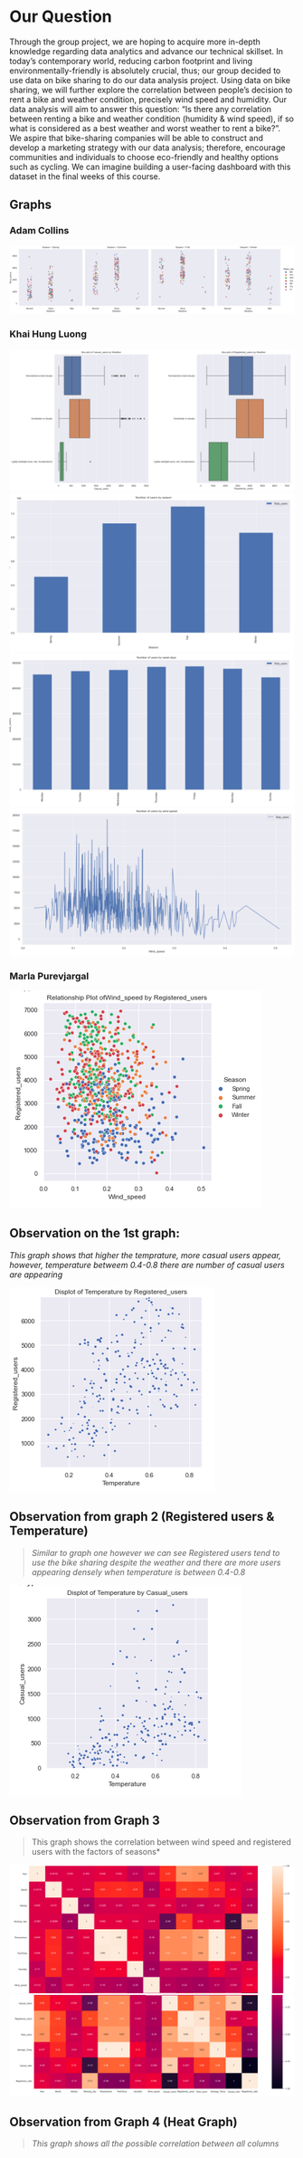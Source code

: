# Our Question
Through the group project, we are hoping to acquire more in-depth knowledge regarding data analytics and advance our technical skillset. In today’s contemporary world, reducing carbon footprint and living environmentally-friendly is absolutely crucial, thus; our group decided to use data on bike sharing to do our data analysis project. Using data on bike sharing, we will further explore the correlation between people’s decision to rent a bike and weather condition, precisely wind speed and humidity. Our data analysis will aim to answer this question: “Is there any correlation between renting a bike and weather condition (humidity & wind speed), if so what is considered as a best weather and worst weather to rent a bike?”. We aspire that bike-sharing companies will be able to construct and develop a marketing strategy with our data analysis; therefore, encourage communities and individuals to choose eco-friendly and healthy options such as cycling. We can imagine building a user-facing dashboard with this dataset in the final weeks of this course.
## Graphs
### Adam Collins
![](https://github.com/data301-2020-winter1/course-project-group_6020/blob/main/image/GraphImages/AdamGrpahs.png)
### Khai Hung Luong
![](https://github.com/data301-2020-winter1/course-project-group_6020/blob/main/image/GraphImages/KazGraphs1.png)
![](https://github.com/data301-2020-winter1/course-project-group_6020/blob/main/image/GraphImages/KazGraph2.png)
![](https://github.com/data301-2020-winter1/course-project-group_6020/blob/main/image/GraphImages/KazGraph3.png)
![](https://github.com/data301-2020-winter1/course-project-group_6020/blob/main/image/GraphImages/KazGraph4.png)
### Marla Purevjargal
![](https://github.com/data301-2020-winter1/course-project-group_6020/blob/main/image/GraphImages/MarlaGraph1.png)

## Observation on the 1st graph:

*This graph shows that higher the temprature, more casual users appear, however, temperature betweem 0.4-0.8 there are number of casual users are appearing*

![](https://github.com/data301-2020-winter1/course-project-group_6020/blob/main/image/GraphImages/MarlaGraph2.png)

## Observation from graph 2 (Registered users & Temperature)

>*Similar to graph one however we can see Registered users tend to use the bike sharing despite the weather and there are more users appearing densely when temperature is between 0.4-0.8*

![](https://github.com/data301-2020-winter1/course-project-group_6020/blob/main/image/GraphImages/MarlaGraph3.png)

## Observation from Graph 3 
>This graph shows the correlation between wind speed and registered users with the factors of seasons*

![](https://github.com/data301-2020-winter1/course-project-group_6020/blob/main/image/GraphImages/MarlaGraph41.png)
![](https://github.com/data301-2020-winter1/course-project-group_6020/blob/main/image/GraphImages/MarlaGraph42.png)

## Observation from Graph 4 (Heat Graph)
>*This graph shows all the possible correlation between all columns*
